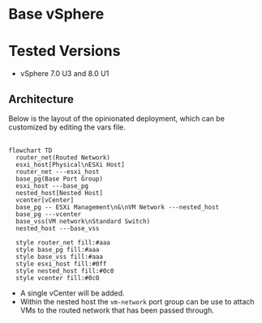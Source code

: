 # Base vSphere

# Tested Versions
- vSphere 7.0 U3 and 8.0 U1

## Architecture
Below is the layout of the opinionated deployment, which can be customized by editing the vars file.</br></br>
```mermaid
flowchart TD
  router_net(Routed Network)
  esxi_host[Physical\nESXi Host]
  router_net ---esxi_host
  base_pg(Base Port Group)
  esxi_host ---base_pg
  nested_host[Nested Host]
  vcenter[vCenter]
  base_pg -- ESXi Management\n&\nVM Network ---nested_host
  base_pg ---vcenter
  base_vss(VM network\nStandard Switch)
  nested_host ---base_vss

  style router_net fill:#aaa
  style base_pg fill:#aaa
  style base_vss fill:#aaa
  style esxi_host fill:#0ff
  style nested_host fill:#0c0
  style vcenter fill:#0c0
```
- A single vCenter will be added.
- Within the nested host the `vm-network` port group can be use to attach VMs to the routed network that has been passed through.



